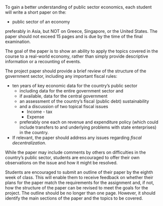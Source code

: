To gain a better understanding of public sector economics, each student will write a short paper on the:
* public sector of an economy

preferably in Asia, but NOT on Greece, Singapore, or the United States. The paper should not exceed 15 pages and is due by the time of the final examination.

The goal of the paper is to show an ability to apply the topics covered in the course to a real-world economy, rather than simply provide descriptive information or a recounting of events.

The project paper should provide a brief review of the structure of the government sector, including any important fiscal rules:
* ten years of key economic data for the country’s public sector
	* including data for the entire government sector and
	* if available, data for the central government
	* an assessment of the country’s fiscal (public debt) sustainability
	* and a discussion of two topical fiscal issues
	  * Income - tax
	  * Expense
	* preferably one each on revenue and expenditure policy (which could include transfers to and underlying problems with state enterprises) in the country.
* If relevant, the paper should address any issues regarding *fiscal decentralization*.

While the paper may include comments by others on difficulties in the country’s public sector, students are encouraged to offer their own observations on the issue and how it might be resolved.

Students are encouraged to submit an outline of their paper by the eighth week of class. This will enable them to receive feedback on whether their plans for the paper match the requirements for the assignment and, if not, how the structure of the paper can be revised to meet the goals for the project. The outline should be no longer than one page. However, it should identify the main sections of the paper and the topics to be covered.
